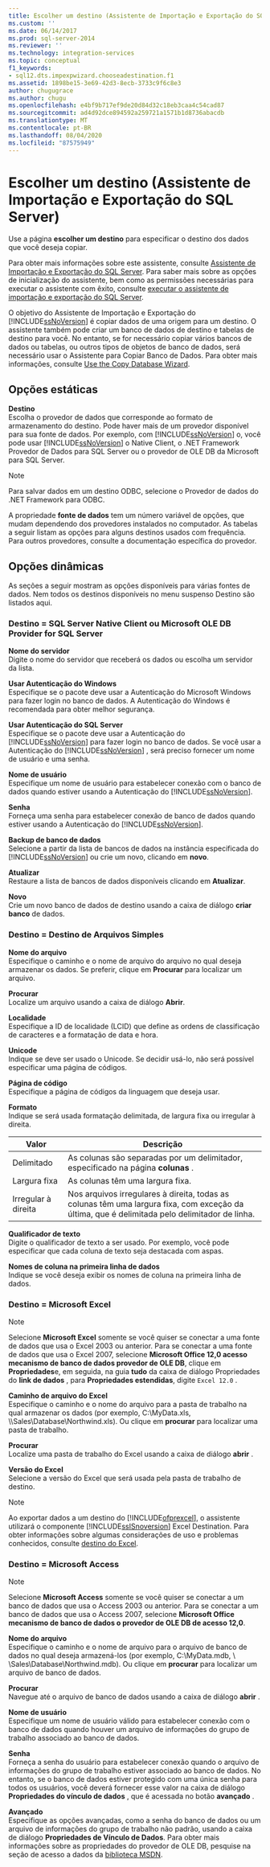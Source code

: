 ```yaml
---
title: Escolher um destino (Assistente de Importação e Exportação do SQL Server) | Microsoft Docs
ms.custom: ''
ms.date: 06/14/2017
ms.prod: sql-server-2014
ms.reviewer: ''
ms.technology: integration-services
ms.topic: conceptual
f1_keywords:
- sql12.dts.impexpwizard.chooseadestination.f1
ms.assetid: 1898be15-3e69-42d3-8ecb-3733c9f6c8e3
author: chugugrace
ms.author: chugu
ms.openlocfilehash: e4bf9b717ef9de20d84d32c18eb3caa4c54cad87
ms.sourcegitcommit: ad4d92dce894592a259721a1571b1d8736abacdb
ms.translationtype: MT
ms.contentlocale: pt-BR
ms.lasthandoff: 08/04/2020
ms.locfileid: "87575949"
---
```

# <a name="choose-a-destination-sql-server-import-and-export-wizard"></a>Escolher um destino (Assistente de Importação e Exportação do SQL Server)
  Use a página **escolher um destino** para especificar o destino dos dados que você deseja copiar.  
  
 Para obter mais informações sobre este assistente, consulte [Assistente de Importação e Exportação do SQL Server](import-and-export-data-with-the-sql-server-import-and-export-wizard.md). Para saber mais sobre as opções de inicialização do assistente, bem como as permissões necessárias para executar o assistente com êxito, consulte [executar o assistente de importação e exportação do SQL Server](start-the-sql-server-import-and-export-wizard.md).  
  
 O objetivo do Assistente de Importação e Exportação do [!INCLUDE[ssNoVersion](../../includes/ssnoversion-md.md)] é copiar dados de uma origem para um destino. O assistente também pode criar um banco de dados de destino e tabelas de destino para você. No entanto, se for necessário copiar vários bancos de dados ou tabelas, ou outros tipos de objetos de banco de dados, será necessário usar o Assistente para Copiar Banco de Dados. Para obter mais informações, consulte [Use the Copy Database Wizard](../../relational-databases/databases/use-the-copy-database-wizard.md).  
  
## <a name="static-options"></a>Opções estáticas  
 **Destino**  
 Escolha o provedor de dados que corresponde ao formato de armazenamento do destino. Pode haver mais de um provedor disponível para sua fonte de dados. Por exemplo, com [!INCLUDE[ssNoVersion](../../includes/ssnoversion-md.md)] o, você pode usar [!INCLUDE[ssNoVersion](../../includes/ssnoversion-md.md)] o Native Client, o .NET Framework Provedor de Dados para SQL Server ou o provedor de OLE DB da Microsoft para SQL Server.  
  
> [!NOTE]  
>  Para salvar dados em um destino ODBC, selecione o Provedor de dados do .NET Framework para ODBC.  
  
 A propriedade **fonte de dados** tem um número variável de opções, que mudam dependendo dos provedores instalados no computador. As tabelas a seguir listam as opções para alguns destinos usados com frequência. Para outros provedores, consulte a documentação específica do provedor.  
  
## <a name="dynamic-options"></a>Opções dinâmicas  
 As seções a seguir mostram as opções disponíveis para várias fontes de dados. Nem todos os destinos disponíveis no menu suspenso Destino são listados aqui.  
  
### <a name="destination--sql-server-native-client-or-microsoft-ole-db-provider-for-sql-server"></a>Destino = SQL Server Native Client ou Microsoft OLE DB Provider for SQL Server  
 **Nome do servidor**  
 Digite o nome do servidor que receberá os dados ou escolha um servidor da lista.  
  
 **Usar Autenticação do Windows**  
 Especifique se o pacote deve usar a Autenticação do Microsoft Windows para fazer login no banco de dados. A Autenticação do Windows é recomendada para obter melhor segurança.  
  
 **Usar Autenticação do SQL Server**  
 Especifique se o pacote deve usar a Autenticação do [!INCLUDE[ssNoVersion](../../includes/ssnoversion-md.md)] para fazer login no banco de dados. Se você usar a Autenticação do [!INCLUDE[ssNoVersion](../../includes/ssnoversion-md.md)] , será preciso fornecer um nome de usuário e uma senha.  
  
 **Nome de usuário**  
 Especifique um nome de usuário para estabelecer conexão com o banco de dados quando estiver usando a Autenticação do [!INCLUDE[ssNoVersion](../../includes/ssnoversion-md.md)].  
  
 **Senha**  
 Forneça uma senha para estabelecer conexão de banco de dados quando estiver usando a Autenticação do [!INCLUDE[ssNoVersion](../../includes/ssnoversion-md.md)].  
  
 **Backup de banco de dados**  
 Selecione a partir da lista de bancos de dados na instância especificada do [!INCLUDE[ssNoVersion](../../includes/ssnoversion-md.md)] ou crie um novo, clicando em **novo**.  
  
 **Atualizar**  
 Restaure a lista de bancos de dados disponíveis clicando em **Atualizar**.  
  
 **Novo**  
 Crie um novo banco de dados de destino usando a caixa de diálogo **criar banco** de dados.  
  
### <a name="destination--flat-file-destination"></a>Destino = Destino de Arquivos Simples  
 **Nome do arquivo**  
 Especifique o caminho e o nome de arquivo do arquivo no qual deseja armazenar os dados. Se preferir, clique em **Procurar** para localizar um arquivo.  
  
 **Procurar**  
 Localize um arquivo usando a caixa de diálogo **Abrir**.  
  
 **Localidade**  
 Especifique a ID de localidade (LCID) que define as ordens de classificação de caracteres e a formatação de data e hora.  
  
 **Unicode**  
 Indique se deve ser usado o Unicode. Se decidir usá-lo, não será possível especificar uma página de códigos.  
  
 **Página de código**  
 Especifique a página de códigos da linguagem que deseja usar.  
  
 **Formato**  
 Indique se será usada formatação delimitada, de largura fixa ou irregular à direita.  
  
|Valor|Descrição|  
|-----------|-----------------|  
|Delimitado|As colunas são separadas por um delimitador, especificado na página **colunas** .|  
|Largura fixa|As colunas têm uma largura fixa.|  
|Irregular à direita|Nos arquivos irregulares à direita, todas as colunas têm uma largura fixa, com exceção da última, que é delimitada pelo delimitador de linha.|  
  
 **Qualificador de texto**  
 Digite o qualificador de texto a ser usado. Por exemplo, você pode especificar que cada coluna de texto seja destacada com aspas.  
  
 **Nomes de coluna na primeira linha de dados**  
 Indique se você deseja exibir os nomes de coluna na primeira linha de dados.  
  
### <a name="destination--microsoft-excel"></a>Destino = Microsoft Excel  
  
> [!NOTE]  
>  Selecione **Microsoft Excel** somente se você quiser se conectar a uma fonte de dados que usa o Excel 2003 ou anterior. Para se conectar a uma fonte de dados que usa o Excel 2007, selecione **Microsoft Office 12,0 acesso mecanismo de banco de dados provedor de OLE DB**, clique em **Propriedades**e, em seguida, na guia **tudo** da caixa de diálogo Propriedades do **link de dados** , para **Propriedades estendidas**, digite `Excel 12.0` .  
  
 **Caminho de arquivo do Excel**  
 Especifique o caminho e o nome do arquivo para a pasta de trabalho na qual armazenar os dados (por exemplo, C:\MyData.xls, \\\Sales\Database\Northwind.xls). Ou clique em **procurar** para localizar uma pasta de trabalho.  
  
 **Procurar**  
 Localize uma pasta de trabalho do Excel usando a caixa de diálogo **abrir** .  
  
 **Versão do Excel**  
 Selecione a versão do Excel que será usada pela pasta de trabalho de destino.  
  
> [!NOTE]  
>  Ao exportar dados a um destino do [!INCLUDE[ofprexcel](../../includes/ofprexcel-md.md)], o assistente utilizará o componente [!INCLUDE[ssISnoversion](../../includes/ssisnoversion-md.md)] Excel Destination. Para obter informações sobre algumas considerações de uso e problemas conhecidos, consulte [destino do Excel](../data-flow/excel-destination.md).  
  
### <a name="destination--microsoft-access"></a>Destino = Microsoft Access  
  
> [!NOTE]  
>  Selecione **Microsoft Access** somente se você quiser se conectar a um banco de dados que usa o Access 2003 ou anterior. Para se conectar a um banco de dados que usa o Access 2007, selecione **Microsoft Office mecanismo de banco de dados o provedor de OLE DB de acesso 12,0**.  
  
 **Nome do arquivo**  
 Especifique o caminho e o nome de arquivo para o arquivo de banco de dados no qual deseja armazená-los (por exemplo, C:\MyData.mdb, \\ \Sales\Database\Northwind.mdb). Ou clique em **procurar** para localizar um arquivo de banco de dados.  
  
 **Procurar**  
 Navegue até o arquivo de banco de dados usando a caixa de diálogo **abrir** .  
  
 **Nome de usuário**  
 Especifique um nome de usuário válido para estabelecer conexão com o banco de dados quando houver um arquivo de informações do grupo de trabalho associado ao banco de dados.  
  
 **Senha**  
 Forneça a senha do usuário para estabelecer conexão quando o arquivo de informações do grupo de trabalho estiver associado ao banco de dados. No entanto, se o banco de dados estiver protegido com uma única senha para todos os usuários, você deverá fornecer esse valor na caixa de diálogo **Propriedades do vínculo de dados** , que é acessada no botão **avançado** .  
  
 **Avançado**  
 Especifique as opções avançadas, como a senha do banco de dados ou um arquivo de informações do grupo de trabalho não padrão, usando a caixa de diálogo **Propriedades de Vínculo de Dados**. Para obter mais informações sobre as propriedades do provedor de OLE DB, pesquise na seção de acesso a dados da [biblioteca MSDN](https://go.microsoft.com/fwlink/?linkid=62553).  
  
  
